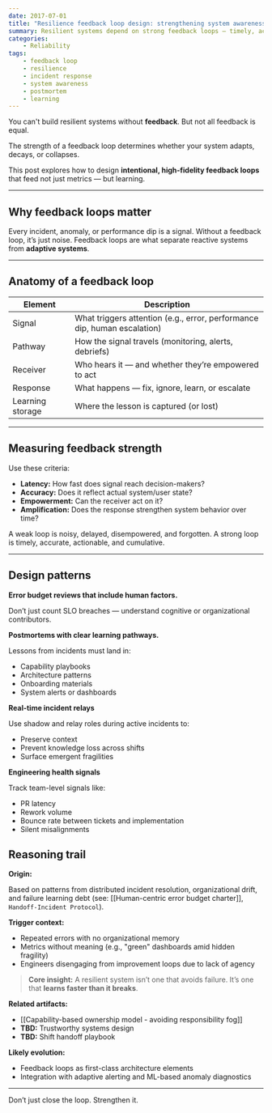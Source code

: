 ```yaml
---
date: 2017-07-01
title: "Resilience feedback loop design: strengthening system awareness"
summary: Resilient systems depend on strong feedback loops — timely, actionable, and cumulative — so learning outpaces failure and system awareness drives real adaptation.
categories:
    - Reliability
tags:
    - feedback loop
    - resilience
    - incident response
    - system awareness
    - postmortem
    - learning
---
```


You can't build resilient systems without **feedback**. But not all feedback is equal.

The strength of a feedback loop determines whether your system adapts, decays, or collapses.

This post explores how to design **intentional, high-fidelity feedback loops** that feed not just metrics — but learning.

---

## Why feedback loops matter

Every incident, anomaly, or performance dip is a signal. Without a feedback loop, it’s just noise.
Feedback loops are what separate reactive systems from **adaptive systems**.

---

## Anatomy of a feedback loop

| Element          | Description                                                              |
|------------------|--------------------------------------------------------------------------|
| Signal           | What triggers attention (e.g., error, performance dip, human escalation) |
| Pathway          | How the signal travels (monitoring, alerts, debriefs)                    |
| Receiver         | Who hears it — and whether they’re empowered to act                      |
| Response         | What happens — fix, ignore, learn, or escalate                           |
| Learning storage | Where the lesson is captured (or lost)                                   |

---

## Measuring feedback strength

Use these criteria:

- **Latency:** How fast does signal reach decision-makers?
- **Accuracy:** Does it reflect actual system/user state?
- **Empowerment:** Can the receiver act on it?
- **Amplification:** Does the response strengthen system behavior over time?

A weak loop is noisy, delayed, disempowered, and forgotten. A strong loop is timely, accurate, actionable, and cumulative.

---

## Design patterns

**Error budget reviews that include human factors.**

Don’t just count SLO breaches — understand cognitive or organizational contributors.

**Postmortems with clear learning pathways.**

Lessons from incidents must land in:

- Capability playbooks
- Architecture patterns
- Onboarding materials
- System alerts or dashboards

**Real-time incident relays**

Use shadow and relay roles during active incidents to:

- Preserve context
- Prevent knowledge loss across shifts
- Surface emergent fragilities

**Engineering health signals**

Track team-level signals like:

- PR latency
- Rework volume
- Bounce rate between tickets and implementation
- Silent misalignments

## Reasoning trail

**Origin:**  

Based on patterns from distributed incident resolution, organizational drift, and failure learning debt (see:  [[Human-centric error budget charter]],  `Handoff-Incident Protocol`).

**Trigger context:**  

- Repeated errors with no organizational memory  
- Metrics without meaning (e.g., "green" dashboards amid hidden fragility)  
- Engineers disengaging from improvement loops due to lack of agency

> **Core insight:** A resilient system isn’t one that avoids failure. It’s one that **learns faster than it breaks**.

**Related artifacts:**  

- [[Capability-based ownership model - avoiding responsibility fog]]
- **TBD:** Trustworthy systems design
- **TBD:** Shift handoff playbook

**Likely evolution:**

- Feedback loops as first-class architecture elements  
- Integration with adaptive alerting and ML-based anomaly diagnostics

---

Don’t just close the loop. Strengthen it.

